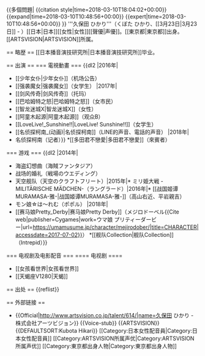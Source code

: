{{多個問題|
{{citation style|time=2018-03-10T18:04:02+00:00}}
{{expand|time=2018-03-10T10:48:56+00:00}}
{{expert|time=2018-03-10T10:48:56+00:00}}
}}
'''久保田 ひかり'''（くぼた ひかり、[[3月23日|3月23日]] - ）[[日本|日本]][[女性|女性]][[聲優|声優]]。[[東京都|東京都]]出身。[[ARTSVISION|ARTSVISION]]所属。

== 略歴 ==
[[日本播音演技研究所|日本播音演技研究所]]毕业。

== 出演 ==
=== 電視動畫 ===
{{dl2
|2016年|
* [[少年女仆|少年女仆]]（机场公告）<!-- 2016-05-13 -->
* [[强袭魔女|强袭魔女]]（女学生）<!-- 2016-10-06 -->
|2017年|
* [[剑风传奇|剑风传奇]]（托玛）<!-- 2017-04-07 -->
* [[巴哈姆特之怒|巴哈姆特之怒]]（女市民）<!-- 2017-04-08 -->
* [[智龙迷城X|智龙迷城X]]（女性）<!-- 2017-06-19 -->
* [[阿童木起源|阿童木起源]]（观众B）<!-- 2017-07-01 -->
* [[LoveLive!_Sunshine!!|LoveLive! Sunshine!!]]（女学生）<!-- 2017-11-18 -->
* [[名侦探柯南_(动画)|名侦探柯南]]（LINE的声音、電話的声音）<!-- 2017-12-02 -->
|2018年|
* 名侦探柯南（记者<!--3月24日，第897话-->）}}
*[[多田君不戀愛|多田君不戀愛]]（來賓者）

=== 游戏 ===
{{dl2
|2014年|
* 海盗幻想曲（海賊ファンタジア）
* 战场的婚礼（戦場のウエディング）
* 天空舰队（天空のクラフトフリート）|2015年|* ミリ姫大戦 -MILITÄRISCHE MÄDCHEN-（ラングラード）|2016年|* [[战国姬谭MURAMASA-雅-|战国姬谭MURAMASA-雅-]]（高山右近、平岩親吉）
* モン娘☆は〜れむ（ポポル）
|2018年|
* [[赛马娘Pretty_Derby|赛马娘Pretty Derby]]（メジロドーベル<ref>{{Cite web|publisher=Cygames|work=ウマ娘 プリティーダービー|url=https://umamusume.jp/character/mejirodober/|title=CHARACTER|accessdate=2017-07-02}}</ref>）
*[[舰队Collection|舰队Collection]]（Intrepid）}}

=== 电视剧及电影配音 ===
==== 电视剧 ====
* [[女孩看世界|女孩看世界]]
* [[天蝎座V1280|天蝎]]

== 出处 ==
{{reflist}}

== 外部链接 ==
* {{Official|http://www.artsvision.co.jp/talent/614/|name=久保田 ひかり - 株式会社アーツビジョン}}
{{Voice-stub}}
{{ARTSVISION}}
{{DEFAULTSORT:Kubota Hikari}}
[[Category:日本女性配音員|Category:日本女性配音員]]
[[Category:ARTSVISION所属声优|Category:ARTSVISION所属声优]]
[[Category:東京都出身人物|Category:東京都出身人物]]